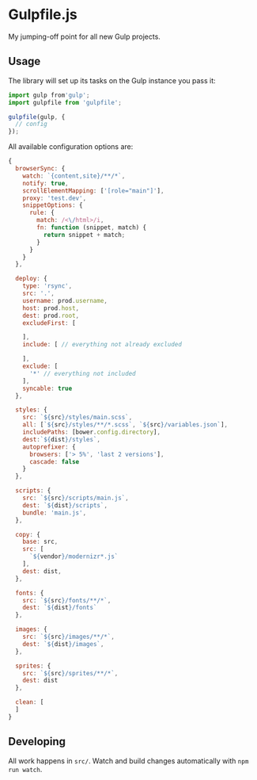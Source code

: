 # Gulpfile.js

My jumping-off point for all new Gulp projects.

## Usage

The library will set up its tasks on the Gulp instance you pass it:

```javascript
import gulp from'gulp';
import gulpfile from 'gulpfile';

gulpfile(gulp, {
  // config
});
```

All available configuration options are:

```javascript
{
  browserSync: {
    watch: `{content,site}/**/*`,
    notify: true,
    scrollElementMapping: ['[role="main"]'],
    proxy: 'test.dev',
    snippetOptions: {
      rule: {
        match: /<\/html>/i,
        fn: function (snippet, match) {
          return snippet + match;
        }
      }
    }
  },

  deploy: {
    type: 'rsync',
    src: '.',
    username: prod.username,
    host: prod.host,
    dest: prod.root,
    excludeFirst: [

    ],
    include: [ // everything not already excluded

    ],
    exclude: [
      '*' // everything not included
    ],
    syncable: true
  },

  styles: {
    src: `${src}/styles/main.scss`,
    all: [`${src}/styles/**/*.scss`, `${src}/variables.json`],
    includePaths: [bower.config.directory],
    dest:`${dist}/styles`,
    autoprefixer: {
      browsers: ['> 5%', 'last 2 versions'],
      cascade: false
    }
  },

  scripts: {
    src: `${src}/scripts/main.js`,
    dest: `${dist}/scripts`,
    bundle: 'main.js',
  },

  copy: {
    base: src,
    src: [
      `${vendor}/modernizr*.js`
    ],
    dest: dist,
  },

  fonts: {
    src: `${src}/fonts/**/*`,
    dest: `${dist}/fonts`
  },

  images: {
    src: `${src}/images/**/*`,
    dest: `${dist}/images`,
  },

  sprites: {
    src: `${src}/sprites/**/*`,
    dest: dist
  },

  clean: [
  ]
}
```

## Developing

All work happens in `src/`.  Watch and build changes automatically with `npm run watch`.
